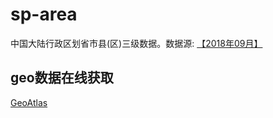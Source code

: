 # sp-area
中国大陆行政区划省市县(区)三级数据。数据源: [【2018年09月】](http://www.mca.gov.cn/article/sj/xzqh/2018/201804-12/20180910291042.html)

## geo数据在线获取
[GeoAtlas](http://datav.aliyun.com/tools/atlas/)
